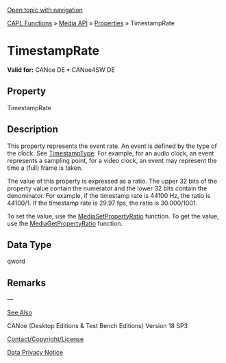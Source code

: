 [Open topic with navigation](../../../../../CANoeDEFamily.htm#Topics/CAPLFunctions/Media/Properties/CAPLfunctionTimestampRate.md)

[CAPL Functions](../../CAPLfunctions.md) » [Media API](../CAPLfunctionsMediaOverview.md) » [Properties](../CAPLfunctionsMediaProperties.md) » TimestampRate

# TimestampRate

**Valid for:** CANoe DE • CANoe4SW DE

## Property

TimestampRate

## Description

This property represents the event rate. An event is defined by the type of the clock. See [TimestampType](CAPLfunctionTimestampType.md): For example, for an audio clock, an event represents a sampling point, for a video clock, an event may represent the time a (full) frame is taken.

The value of this property is expressed as a ratio. The upper 32 bits of the property value contain the numerator and the lower 32 bits contain the denominator. For example, if the timestamp rate is 44100 Hz, the ratio is 44100/1. If the timestamp rate is 29.97 fps, the ratio is 30.000/1001.

To set the value, use the [MediaSetPropertyRatio](../Functions/CAPLfunctionMediaSetPropertyRatio.md) function. To get the value, use the [MediaGetPropertyRatio](../Functions/CAPLfunctionMediaGetPropertyRatio.md) function.

## Data Type

qword

## Remarks

—

[See Also](javascript:void(0);)

CANoe (Desktop Editions & Test Bench Editions) Version 18 SP3

[Contact/Copyright/License](../../../Shared/ContactCopyrightLicense.md)

[Data Privacy Notice](https://www.vector.com/int/en/company/get-info/privacy-policy/)
